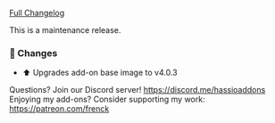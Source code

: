 [Full Changelog][changelog]

This is a maintenance release.

### 🔨 Changes

- :arrow_up: Upgrades add-on base image to v4.0.3

[changelog]: https://github.com/hassio-addons/addon-portainer/compare/v0.7.2...v0.7.3

Questions? Join our Discord server! https://discord.me/hassioaddons
Enjoying my add-ons? Consider supporting my work: https://patreon.com/frenck